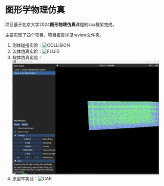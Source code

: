 # 图形学物理仿真

项目基于北京大学2024**图形物理仿真**课程的vcx框架完成。

主要实现了四个项目，项目报告详见review文件夹。

1. 刚体碰撞实验：![COLLISION](./review/COLLISION.gif)
2. 流体仿真实验：![FLUID](./review/FLUID.gif)
3. 软体仿真实验：![SOFT](./review/SOFT.gif)
4. 原型车实验：![CAR](./review/CAR.gif)
